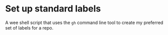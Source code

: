 # Set up standard labels

A wee shell script that uses the `gh` command line tool to create my
preferred set of labels for a repo.

[//]: # (README.md ends here)
